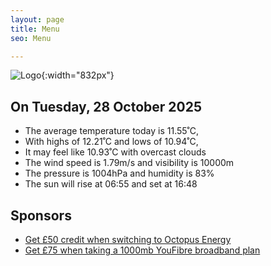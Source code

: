 ```yaml
---
layout: page
title: Menu
seo: Menu

---
```


![Logo](/images/logo.jpg){:width="832px"}

<!-- weather_marker starts -->
## On Tuesday, 28 October 2025

- The average temperature today is 11.55˚C,
- With highs of 12.21˚C and lows of 10.94˚C,
- It may feel like 10.93˚C with overcast clouds
- The wind speed is 1.79m/s and visibility is 10000m
- The pressure is 1004hPa and humidity is 83%
- The sun will rise at 06:55 and set at 16:48

<!-- weather_marker ends -->

## Sponsors

- [Get £50 credit when switching to Octopus Energy](https://bit.ly/3oD1nnS)
- [Get £75 when taking a 1000mb YouFibre broadband plan](https://aklam.io/91zWhU?)
